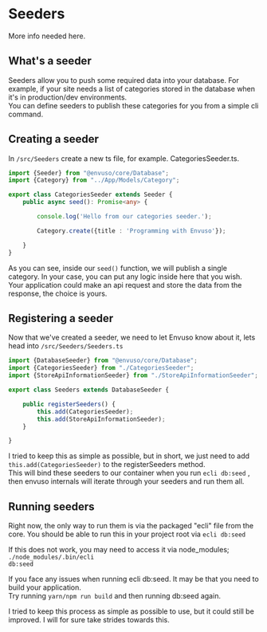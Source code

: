 # Seeders

More info needed here.


## What's a seeder
Seeders allow you to push some required data into your database. For example, if your site needs a list of categories stored in the database when it's in production/dev environments.  
You can define seeders to publish these categories for you from a simple cli command.
## Creating a seeder
In  <code class="language-typescript">/src/Seeders</code>  create a new ts file, for example. CategoriesSeeder.ts.

```typescript
import {Seeder} from "@envuso/core/Database";
import {Category} from "../App/Models/Category";

export class CategoriesSeeder extends Seeder {
	public async seed(): Promise<any> {

		console.log('Hello from our categories seeder.');

		Category.create({title : 'Programming with Envuso'});

	}
}
```

As you can see, inside our  <code class="language-typescript">seed()</code>  function, we will publish a single category. In your case, you can put any logic inside here that you wish.  
Your application could make an api request and store the data from the response, the choice is yours.

## Registering a seeder
Now that we've created a seeder, we need to let Envuso know about it, lets head into  <code class="language-typescript">/src/Seeders/Seeders.ts</code>

```typescript
import {DatabaseSeeder} from "@envuso/core/Database";
import {CategoriesSeeder} from "./CategoriesSeeder";
import {StoreApiInformationSeeder} from "./StoreApiInformationSeeder";

export class Seeders extends DatabaseSeeder {

	public registerSeeders() {
		this.add(CategoriesSeeder);
		this.add(StoreApiInformationSeeder);
	}

}
```

I tried to keep this as simple as possible, but in short, we just need to add  <code class="language-typescript">this.add(CategoriesSeeder)</code>  to the registerSeeders method.  
This will bind these seeders to our container when you run  <code class="language-typescript">ecli db:seed</code>  , then envuso internals will iterate through your seeders and run them all.

## Running seeders
Right now, the only way to run them is via the packaged "ecli" file from the core. You should be able to run this in your project root via <code class="language-typescript">ecli db:seed</code>

If this does not work, you may need to access it via node_modules; <code class="language-typescript">./node_modules/.bin/ecli db:seed</code>

If you face any issues when running ecli db:seed. It may be that you need to build your application.  
Try running <code class="language-typescript">yarn/npm run build</code> and then running db:seed again.

I tried to keep this process as simple as possible to use, but it could still be improved. I will for sure take strides towards this.
